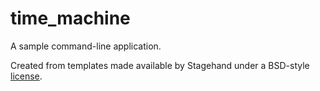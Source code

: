 # time_machine

A sample command-line application.

Created from templates made available by Stagehand under a BSD-style
[license](https://github.com/dart-lang/stagehand/blob/master/LICENSE).
